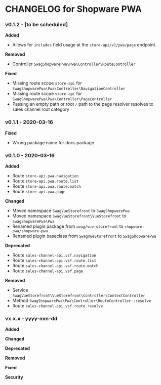 CHANGELOG for Shopware PWA
===================

### v0.1.2 - [to be scheduled]

**Added**

* Allows for `includes` field usage at the `store-api/v1/pwa/page` endpoint.

**Removed**

* Controller `SwagShopwarePwa\Pwa\Controller\RouteController`

**Fixed**

* Missing route scope `store-api` for `SwagShopwarePwa\Pwa\Controller\NavigationController`
* Missing route scope `store-api` for `SwagShopwarePwa\Pwa\Controller\PageController`
* Passing an empty path or root `/` path to the page resolver resolves to sales channel root category

### v0.1.1 - 2020-03-16

**Fixed**

* Wrong package name for docs package

### v0.1.0 - 2020-03-16

**Added**

* Route `store-api.pwa.navigation`
* Route `store-api.pwa.route.list`
* Route `store-api.pwa.route.match`
* Route `store-api.pwa.page`

**Changed**

* Moved namespace `SwagVueStorefront` to `SwagShopwarePwa`
* Moved namespace `SwagVueStorefront\VueStorefront` to `SwagShopwarePwa\Pwa`
* Renamed plugin package from `swag/vue-storefront` to `shopware-pwa/shopware-pwa`
* Renamed plugin baseclass from `SwagVueStorefront` to `SwagShopwarePwa`

**Deprecated**

* Route `sales-channel-api.vsf.navigation`
* Route `sales-channel-api.vsf.route.list`
* Route `sales-channel-api.vsf.route.match`
* Route `sales-channel-api.vsf.page`
 
**Removed**

* Service `SwagVueStorefront\VueStorefront\Controller\ContextController`
* Method `SwagShopwarePwa\Pwa\Controller\RouteController::resolve`
* Route `sales-channel-api.vsf.route.resolve`

### vx.x.x - yyyy-mm-dd

**Added**

**Changed**

**Deprecated**

**Removed**

**Fixed**

**Security**
